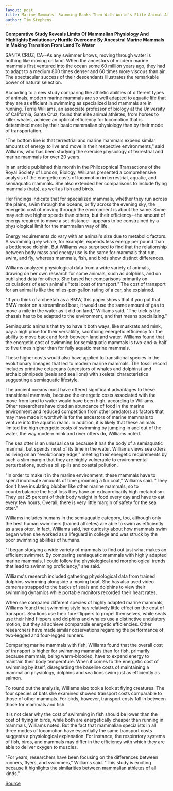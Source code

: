 ```yaml
---
layout: post
title: Marine Mammals' Swimming Ranks Them With World's Elite Animal Athletes
author: Tim Stephens
---
```


**Comparative Study Reveals Limits Of Mammalian Physiology And Highlights Evolutionary Hurdle Overcome By Ancestral Marine Mammals In Making Transition From Land To Water**

SANTA CRUZ, CA--As any swimmer knows, moving through water is nothing like moving on land. When the ancestors of modern marine mammals first ventured into the ocean some 60 million years ago, they had to adapt to a medium 800 times denser and 60 times more viscous than air. The spectacular success of their descendants illustrates the remarkable power of natural selection.

According to a new study comparing the athletic abilities of different types of animals, modern marine mammals are so well adapted to aquatic life that they are as efficient in swimming as specialized land mammals are in running. Terrie Williams, an associate professor of biology at the University of California, Santa Cruz, found that elite animal athletes, from horses to killer whales, achieve an optimal efficiency for locomotion that is determined more by their basic mammalian physiology than by their mode of transportation.

"The bottom line is that terrestrial and marine mammals expend similar amounts of energy to live and move in their respective environments," said Williams, who has been studying the exercise physiology of terrestrial and marine mammals for over 20 years.

In an article published this month in the Philosophical Transactions of the Royal Society of London, Biology, Williams presented a comprehensive analysis of the energetic costs of locomotion in terrestrial, aquatic, and semiaquatic mammals. She also extended her comparisons to include flying mammals (bats), as well as fish and birds.

Her findings indicate that for specialized mammals, whether they run across the plains, swim through the oceans, or fly across the evening sky, the energetic cost of moving through the environment is about the same. Some may achieve higher speeds than others, but their efficiency--the amount of energy required to move a set distance--appears to be constrained by a physiological limit for the mammalian way of life.

Energy requirements do vary with an animal's size due to metabolic factors. A swimming grey whale, for example, expends less energy per pound than a bottlenose dolphin. But Williams was surprised to find that the relationship between body mass and energy use is the same for mammals that run, swim, and fly, whereas mammals, fish, and birds show distinct differences.

Williams analyzed physiological data from a wide variety of animals, drawing on her own research for some animals, such as dolphins, and on published data for others. She based her comparisons primarily on calculations of each animal's "total cost of transport." The cost of transport for an animal is like the miles-per-gallon rating of a car, she explained.

"If you think of a cheetah as a BMW, this paper shows that if you put that BMW motor on a streamlined boat, it would use the same amount of gas to move a mile in the water as it did on land," Williams said. "The trick is the chassis has to be adapted to the environment, and that means specializing."

Semiaquatic animals that try to have it both ways, like muskrats and mink, pay a high price for their versatility, sacrificing energetic efficiency for the ability to move back and forth between land and water. Williams found that the energetic cost of swimming for semiaquatic mammals is two-and-a-half to five times higher than for fully aquatic marine mammals.

These higher costs would also have applied to transitional species in the evolutionary lineages that led to modern marine mammals. The fossil record includes primitive cetaceans (ancestors of whales and dolphins) and archaic pinnipeds (seals and sea lions) with skeletal characteristics suggesting a semiaquatic lifestyle.

The ancient oceans must have offered significant advantages to these transitional mammals, because the energetic costs associated with the move from land to water would have been high, according to Williams. Other researchers have cited an abundance of food in the marine environment and reduced competition from other predators as factors that may have made it worthwhile for the ancestors of marine mammals to venture into the aquatic realm. In addition, it is likely that these animals limited the high energetic costs of swimming by jumping in and out of the water, the way modern mink and river otters do, Williams noted.

The sea otter is an unusual case because it has the body of a semiaquatic mammal, but spends most of its time in the water. Williams views sea otters as living on an "evolutionary edge," meeting their energetic requirements by such a slim margin that they are highly vulnerable to environmental perturbations, such as oil spills and coastal pollution.

"In order to make it in the marine environment, these mammals have to spend inordinate amounts of time grooming a fur coat," Williams said. "They don't have insulating blubber like other marine mammals, so to counterbalance the heat loss they have an extraordinarily high metabolism. They eat 25 percent of their body weight in food every day and have to eat every few hours. Overall, there is very little margin of safety for the sea otter."

Williams includes humans in the semiaquatic category, too, although only the best human swimmers (trained athletes) are able to swim as efficiently as a sea otter. In fact, Williams said, her curiosity about how mammals swim began when she worked as a lifeguard in college and was struck by the poor swimming abilities of humans.

"I began studying a wide variety of mammals to find out just what makes an efficient swimmer. By comparing semiaquatic mammals with highly adapted marine mammals, I could follow the physiological and morphological trends that lead to swimming proficiency," she said.

Williams's research included gathering physiological data from trained dolphins swimming alongside a moving boat. She has also used video cameras strapped to the backs of seals and dolphins to view their swimming dynamics while portable monitors recorded their heart rates.

When she compared different species of highly adapted marine mammals, Williams found that swimming style has relatively little effect on the cost of transport. Sea lions use their fore-flippers to propel themselves, while seals use their hind flippers and dolphins and whales use a distinctive undulatory motion, but they all achieve comparable energetic efficiencies. Other researchers have made similar observations regarding the performance of two-legged and four-legged runners.

Comparing marine mammals with fish, Williams found that the overall cost of transport is higher for swimming mammals than for fish, primarily because mammals, being warm-blooded, have to expend energy to maintain their body temperature. When it comes to the energetic cost of swimming by itself, disregarding the baseline costs of maintaining a mammalian physiology, dolphins and sea lions swim just as efficiently as salmon.

To round out the analysis, Williams also took a look at flying creatures. The four species of bats she examined showed transport costs comparable to those of other mammals. For birds, however, transport costs fall in between those for mammals and fish.

It is not clear why the cost of swimming in fish should be lower than the cost of flying in birds, while both are energetically cheaper than running in mammals, Williams noted. But the fact that mammalian specialists in all three modes of locomotion have essentially the same transport costs suggests a physiological explanation. For instance, the respiratory systems of fish, birds, and mammals may differ in the efficiency with which they are able to deliver oxygen to muscles.

"For years, researchers have been focusing on the differences between runners, flyers, and swimmers," Williams said. "This study is exciting because it highlights the similarities between mammalian athletes of all kinds."

[Source](http://www1.ucsc.edu/news_events/press_releases/archive/98-99/01-99/animaljocks.htm "Permalink to UC Santa Cruz: Animal Athletes")
